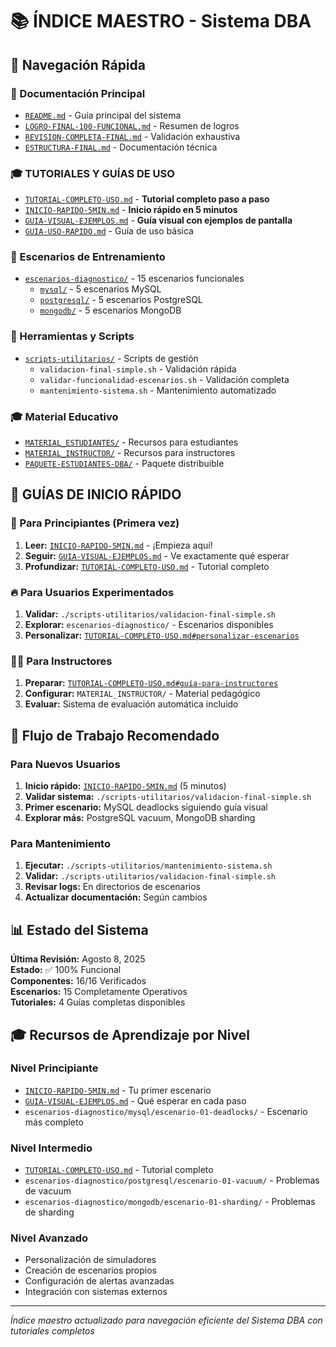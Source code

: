 # 📚 ÍNDICE MAESTRO - Sistema DBA

## 🎯 Navegación Rápida

### 📖 Documentación Principal
- [`README.md`](../README.md) - Guía principal del sistema
- [`LOGRO-FINAL-100-FUNCIONAL.md`](LOGRO-FINAL-100-FUNCIONAL.md) - Resumen de logros
- [`REVISION-COMPLETA-FINAL.md`](REVISION-COMPLETA-FINAL.md) - Validación exhaustiva
- [`ESTRUCTURA-FINAL.md`](ESTRUCTURA-FINAL.md) - Documentación técnica

### 🎓 TUTORIALES Y GUÍAS DE USO
- [`TUTORIAL-COMPLETO-USO.md`](TUTORIAL-COMPLETO-USO.md) - **Tutorial completo paso a paso**
- [`INICIO-RAPIDO-5MIN.md`](INICIO-RAPIDO-5MIN.md) - **Inicio rápido en 5 minutos**
- [`GUIA-VISUAL-EJEMPLOS.md`](GUIA-VISUAL-EJEMPLOS.md) - **Guía visual con ejemplos de pantalla**
- [`GUIA-USO-RAPIDO.md`](GUIA-USO-RAPIDO.md) - Guía de uso básica

### 🎯 Escenarios de Entrenamiento
- [`escenarios-diagnostico/`](../escenarios-diagnostico/) - 15 escenarios funcionales
  - [`mysql/`](../escenarios-diagnostico/mysql/) - 5 escenarios MySQL
  - [`postgresql/`](../escenarios-diagnostico/postgresql/) - 5 escenarios PostgreSQL
  - [`mongodb/`](../escenarios-diagnostico/mongodb/) - 5 escenarios MongoDB

### 🔧 Herramientas y Scripts
- [`scripts-utilitarios/`](../scripts-utilitarios/) - Scripts de gestión
  - `validacion-final-simple.sh` - Validación rápida
  - `validar-funcionalidad-escenarios.sh` - Validación completa
  - `mantenimiento-sistema.sh` - Mantenimiento automatizado

### 🎓 Material Educativo
- [`MATERIAL_ESTUDIANTES/`](../MATERIAL_ESTUDIANTES/) - Recursos para estudiantes
- [`MATERIAL_INSTRUCTOR/`](../MATERIAL_INSTRUCTOR/) - Recursos para instructores
- [`PAQUETE-ESTUDIANTES-DBA/`](../PAQUETE-ESTUDIANTES-DBA/) - Paquete distribuible

## 🚀 GUÍAS DE INICIO RÁPIDO

### 👶 Para Principiantes (Primera vez)
1. **Leer:** [`INICIO-RAPIDO-5MIN.md`](INICIO-RAPIDO-5MIN.md) - ¡Empieza aquí!
2. **Seguir:** [`GUIA-VISUAL-EJEMPLOS.md`](GUIA-VISUAL-EJEMPLOS.md) - Ve exactamente qué esperar
3. **Profundizar:** [`TUTORIAL-COMPLETO-USO.md`](TUTORIAL-COMPLETO-USO.md) - Tutorial completo

### 🔥 Para Usuarios Experimentados
1. **Validar:** `./scripts-utilitarios/validacion-final-simple.sh`
2. **Explorar:** `escenarios-diagnostico/` - Escenarios disponibles
3. **Personalizar:** [`TUTORIAL-COMPLETO-USO.md#personalizar-escenarios`](TUTORIAL-COMPLETO-USO.md#personalizar-escenarios)

### 👨‍🏫 Para Instructores
1. **Preparar:** [`TUTORIAL-COMPLETO-USO.md#guía-para-instructores`](TUTORIAL-COMPLETO-USO.md#guía-para-instructores)
2. **Configurar:** `MATERIAL_INSTRUCTOR/` - Material pedagógico
3. **Evaluar:** Sistema de evaluación automática incluido

## 🎯 Flujo de Trabajo Recomendado

### Para Nuevos Usuarios
1. **Inicio rápido:** [`INICIO-RAPIDO-5MIN.md`](INICIO-RAPIDO-5MIN.md) (5 minutos)
2. **Validar sistema:** `./scripts-utilitarios/validacion-final-simple.sh`
3. **Primer escenario:** MySQL deadlocks siguiendo guía visual
4. **Explorar más:** PostgreSQL vacuum, MongoDB sharding

### Para Mantenimiento
1. **Ejecutar:** `./scripts-utilitarios/mantenimiento-sistema.sh`
2. **Validar:** `./scripts-utilitarios/validacion-final-simple.sh`
3. **Revisar logs:** En directorios de escenarios
4. **Actualizar documentación:** Según cambios

## 📊 Estado del Sistema

**Última Revisión:** Agosto 8, 2025  
**Estado:** ✅ 100% Funcional  
**Componentes:** 16/16 Verificados  
**Escenarios:** 15 Completamente Operativos  
**Tutoriales:** 4 Guías completas disponibles

## 🎓 Recursos de Aprendizaje por Nivel

### Nivel Principiante
- [`INICIO-RAPIDO-5MIN.md`](INICIO-RAPIDO-5MIN.md) - Tu primer escenario
- [`GUIA-VISUAL-EJEMPLOS.md`](GUIA-VISUAL-EJEMPLOS.md) - Qué esperar en cada paso
- `escenarios-diagnostico/mysql/escenario-01-deadlocks/` - Escenario más completo

### Nivel Intermedio  
- [`TUTORIAL-COMPLETO-USO.md`](TUTORIAL-COMPLETO-USO.md) - Tutorial completo
- `escenarios-diagnostico/postgresql/escenario-01-vacuum/` - Problemas de vacuum
- `escenarios-diagnostico/mongodb/escenario-01-sharding/` - Problemas de sharding

### Nivel Avanzado
- Personalización de simuladores
- Creación de escenarios propios
- Configuración de alertas avanzadas
- Integración con sistemas externos

---

*Índice maestro actualizado para navegación eficiente del Sistema DBA con tutoriales completos*
